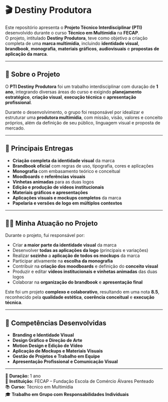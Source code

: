 # 🎬 Destiny Produtora

Este repositório apresenta o **Projeto Técnico Interdisciplinar (PTI)** desenvolvido durante o curso **Técnico em Multimídia** na **FECAP**.  
O projeto, intitulado **Destiny Produtora**, teve como objetivo a criação completa de uma **marca multimídia**, incluindo **identidade visual**, **brandbook**, **monografia**, **materiais gráficos**, **audiovisuais** e **propostas de aplicação da marca**.

---

## 🧩 Sobre o Projeto
O **PTI Destiny Produtora** foi um trabalho interdisciplinar com duração de **1 ano**, integrando diversas áreas do curso e exigindo **planejamento estratégico**, **criação visual**, **execução técnica** e **apresentação profissional**.

Durante o desenvolvimento, o grupo foi responsável por idealizar e estruturar uma **produtora multimídia**, com missão, visão, valores e conceito próprios, além da definição de seu público, linguagem visual e proposta de mercado.

---

## 🎨 Principais Entregas
- **Criação completa da identidade visual** da marca  
- **Brandbook oficial** com regras de uso, tipografia, cores e aplicações  
- **Monografia** com embasamento teórico e conceitual  
- **Moodboards** e **referências visuais**  
- **Vinhetas animadas** para as duas logos  
- **Edição e produção de vídeos institucionais**  
- **Materiais gráficos e apresentações**  
- **Aplicações visuais e mockups completos** da marca  
- **Papelaria e versões de logo em múltiplos contextos**

---

## 👨‍🎨 Minha Atuação no Projeto
Durante o projeto, fui responsável por:
- Criar **a maior parte da identidade visual** da marca  
- Desenvolver **todas as aplicações da logo** (principais e variações)  
- Realizar **sozinho** a **aplicação de todos os mockups** da marca  
- Participar ativamente na **escolha da monografia**  
- Contribuir na **criação dos moodboards** e definição do **conceito visual**  
- Produzir e editar **vídeos institucionais e vinhetas animadas** das duas logos  
- Colaborar na **organização do brandbook** e **apresentação final**

Este foi um projeto **complexo e colaborativo**, resultando em uma nota **8.5**, reconhecido pela **qualidade estética**, **coerência conceitual** e **execução técnica**.

---

## 🧠 Competências Desenvolvidas
- **Branding e Identidade Visual**  
- **Design Gráfico e Direção de Arte**  
- **Motion Design e Edição de Vídeo**  
- **Aplicação de Mockups e Materiais Visuais**  
- **Gestão de Projetos e Trabalho em Equipe**  
- **Apresentação Profissional e Comunicação Visual**

---
📅 **Duração:** 1 ano  
🏫 **Instituição:** FECAP – Fundação Escola de Comércio Álvares Penteado  
📚 **Curso:** Técnico em Multimídia  
🎓 **Trabalho em Grupo com Responsabilidades Individuais**

